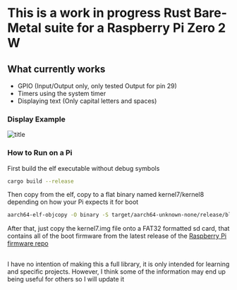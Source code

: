 # This is a work in progress Rust Bare-Metal suite for a Raspberry Pi Zero 2 W

## What currently works

* GPIO (Input/Output only, only tested Output for pin 29)
* Timers using the system timer
* Displaying text (Only capital letters and spaces)

### Display Example

![title](images/hello_world.png)

### How to Run on a Pi

First build the elf executable without debug symbols
```sh
cargo build --release
```
Then copy from the elf, copy to a flat binary named kernel7/kernel8 depending on how your Pi expects it for boot
```sh
aarch64-elf-objcopy -O binary -S target/aarch64-unknown-none/release/blinky ./kernel7.img
```
After that, just copy the kernel7.img file onto a FAT32 formatted sd card, that contains all of the boot firmware from the latest release of the [Raspberry Pi firmware repo](https://github.com/raspberrypi/firmware/releases)



##

I have no intention of making this a full library, it is only intended for learning and specific projects. However, I think some of the information may end up being useful for others so I will update it 